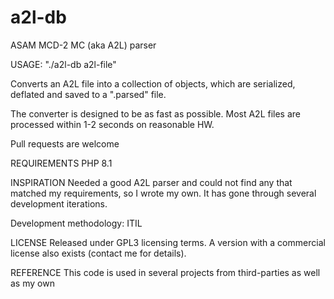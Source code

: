 # a2l-db
ASAM MCD-2 MC (aka A2L) parser

USAGE: 
  "./a2l-db a2l-file"
 
 Converts an A2L file into a collection of objects, which are serialized, deflated and saved to a ".parsed" file.
  
  The converter is designed to be as fast as possible. Most A2L files are processed within 1-2 seconds on reasonable HW.

  Pull requests are welcome

REQUIREMENTS
  PHP 8.1

INSPIRATION
  Needed a good A2L parser and could not find any that matched my requirements, so I wrote my own. It has gone through several development iterations. 

  Development methodology: ITIL 

LICENSE
  Released under GPL3 licensing terms. A version with a commercial license also exists (contact me for details).

REFERENCE
  This code is used in several projects from third-parties as well as my own
  

